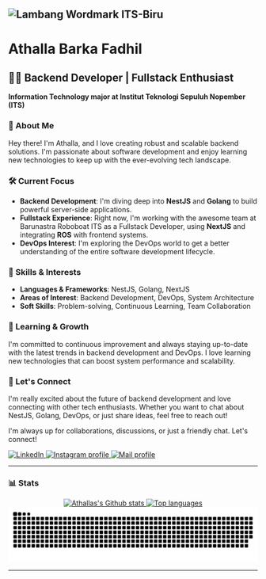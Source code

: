 ![Lambang Wordmark ITS-Biru](https://github.com/user-attachments/assets/5c0ef49c-ccd5-4140-be56-6bc48583c322)
---
# Athalla Barka Fadhil

## 👨‍💻 Backend Developer | Fullstack Enthusiast

**Information Technology major at Institut Teknologi Sepuluh Nopember (ITS)**

### 🚀 About Me

Hey there! I'm Athalla, and I love creating robust and scalable backend solutions. I'm passionate about software development and enjoy learning new technologies to keep up with the ever-evolving tech landscape.

### 🛠️ Current Focus

- **Backend Development**: I'm diving deep into **NestJS** and **Golang** to build powerful server-side applications.
- **Fullstack Experience**: Right now, I'm working with the awesome team at Barunastra Roboboat ITS as a Fullstack Developer, using **NextJS** and integrating **ROS** with frontend systems.
- **DevOps Interest**: I'm exploring the DevOps world to get a better understanding of the entire software development lifecycle.

### 💼 Skills & Interests

- **Languages & Frameworks**: NestJS, Golang, NextJS
- **Areas of Interest**: Backend Development, DevOps, System Architecture
- **Soft Skills**: Problem-solving, Continuous Learning, Team Collaboration

### 🌱 Learning & Growth

I'm committed to continuous improvement and always staying up-to-date with the latest trends in backend development and DevOps. I love learning new technologies that can boost system performance and scalability.

### 🤝 Let's Connect

I'm really excited about the future of backend development and love connecting with other tech enthusiasts. Whether you want to chat about NestJS, Golang, DevOps, or just share ideas, feel free to reach out!

<p>I'm always up for collaborations, discussions, or just a friendly chat. Let's connect!</p>

<p>
    <a href="https://www.linkedin.com/in/athalla-barka-fadhil/" target="_blank">
        <img alt="LinkedIn" title="LinkedIn" src="https://img.shields.io/static/v1?message=LinkedIn&logo=linkedin&label=&color=0077B5&logoColor=white&labelColor=&style=for-the-badge" />
    </a>
    <a href="https://www.instagram.com/athallabf/?next=%2F&hl=id" target="_blank">
        <img alt="Instagram profile" title="Follow my Instagram" src="https://img.shields.io/badge/-@athallabf-E4405F?style=for-the-badge&logo=Instagram&logoColor=white" />
    </a>
    <a href="mailto:rakafadhil.rf@gmail.com" target="_blank">
        <img alt="Mail profile" title="Send an email" src="https://img.shields.io/badge/-rakafadhil.rf@gmail.com-D14836?style=for-the-badge&logo=Gmail&logoColor=white" />
    </a>
</p>

---

### 📊 Stats

<div align="center">
  <a href="#">
    <img src="https://bad-apple-github-readme.vercel.app/api?username=athallabf&show_icons=true&count_private=true&line_height=20&icon_color=00b3ff&theme=blue-green&title_color=00b3ff" alt="Athallas's Github stats" />
  </a>
  <a href="#">
    <img src="https://github-readme-mwendwa.vercel.app/api/top-langs/?username=athallabf&layout=compact&count_private=true&theme=blue-green&title_color=00b3ff" alt="Top languages" />
  </a>
  <a href="#">
  </a>
</div>

<picture>
  <source media="(prefers-color-scheme: dark)" srcset="https://raw.githubusercontent.com/athallabf/athallabf/output/github-contribution-grid-snake-dark.svg">
  <source media="(prefers-color-scheme: light)" srcset="https://raw.githubusercontent.com/athallabf/athallabf/output/github-contribution-grid-snake.svg">
  <img alt="github contribution grid snake animation" src="https://raw.githubusercontent.com/athallabf/athallabf/output/github-contribution-grid-snake.svg">
</picture>

---
